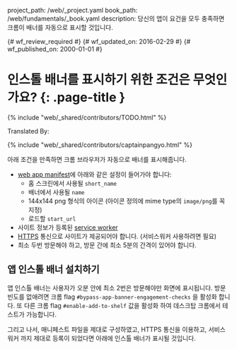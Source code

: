 project_path: /web/_project.yaml
book_path: /web/fundamentals/_book.yaml
description: 당신의 앱이 요건을 모두 충족하면 크롬이 배너를 자동으로 표시할 것입니다.

{# wf_review_required #}
{# wf_updated_on: 2016-02-29 #}
{# wf_published_on: 2000-01-01 #}

# 인스톨 배너를 표시하기 위한 조건은 무엇인가요? {: .page-title }

{% include "web/_shared/contributors/TODO.html" %}


Translated By: 

{% include "web/_shared/contributors/captainpangyo.html" %}



아래 조건을 만족하면 크롬 브라우저가 자동으로 배너를 표시해줍니다.

* [web app manifest](.)에 아래와 같은 설정이 들어가야 합니다:
  - 홈 스크린에서 사용될 `short_name`
  - 배너에서 사용될 `name`
  - 144x144 png 형식의 아이콘 (아이콘 정의에 mime type의 `image/png`를 꼭 지정)
  - 로드할 `start_url`
* 사이트 정보가 등록된 [service worker](/web/fundamentals/primers/service-worker/)
* [HTTPS](/web/fundamentals/security/encrypt-in-transit/) 통신으로 사이트가 제공되어야 합니다. (서비스워커 사용하려면 필요)
* 최소 두번 방문해야 하고, 방문 간에 최소 5분의 간격이 있어야 합니다.

## 앱 인스톨 배너 설치하기

앱 인스톨 배너는 사용자가 오분 안에 최소 2번은 방문해야만 화면에 표시됩니다.
방문 빈도를 없애려면 크롬 flag `#bypass-app-banner-engagement-checks` 을 활성화 합니다.
또 다른 크롬 flag `#enable-add-to-shelf` 값을 활성화 하여 데스크탑 크롬에서 테스트가 가능합니다.

그리고 나서, 매니페스트 파일을 제대로 구성하였고, HTTPS 통신을 이용하고, 서비스워커 까지 제대로 등록이 되었다면 아래에 인스톨 배너가 표시될 것입니다.

